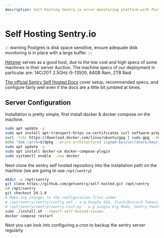 ```yaml
---
description: Self-hosting Sentry.io error monitoring platform with PostgreSQL database management and disk space considerations.
---
```

# Self Hosting Sentry.io

::: warning
Postgres is disk space sensitive, ensure adequate disk monitoring is in place with a large buffer.
:::

[Hetzner](https://hetzner.cloud/?ref=qW0Iw3EN8gxX) serves as a good host, due to the low cost and high specs of some machines in their server Auction. The machine specs of our deployment in particular are: 14C/20T 2.5GHz i5-13500, 64GB Ram, 2TB Raid

[The official Sentry Self Hosted Docs](https://develop.sentry.dev/self-hosted/) cover setup, recommended specs, and configure fairly well even if the docs are a little bit jumbled at times.

## Server Configuration
Installation is pretty simple, first install docker & docker compose on the machine.
```sh
sudo apt update -y
sudo apt install apt-transport-https ca-certificates curl software-properties-common
curl -fsSL https://download.docker.com/linux/ubuntu/gpg | sudo gpg --dearmor -o /usr/share/keyrings/docker-archive-keyring.gpg
echo "deb [arch=$(dpkg --print-architecture) signed-by=/usr/share/keyrings/docker-archive-keyring.gpg] https://download.docker.com/linux/ubuntu $(lsb_release -cs) stable" | sudo tee /etc/apt/sources.list.d/docker.list > /dev/null
sudo apt update -y
sudo apt install docker-ce docker-compose-plugin
sudo systemctl enable --now docker
```

Next clone the sentry self hosted repository into the installation path on the machine (we are going to use `/opt/sentry`)
```sh
mkdir -p /opt/sentry
git clone https://github.com/getsentry/self-hosted.git /opt/sentry
cd /opt/sentry
git checkout 24.1.0
# Make any changes to the configuration files under
# /opt/sentry/sentry/config.yml - e.g Google SSO, Slack/Discord Tokens,
# /opt/sentry/sentry/sentry.conf.py - e.g Single Org Mode, Sentry Features, Bitbucket Tokens,
sudo ./install.sh --report-self-hosted-issues
docker compose restart
```

Next you can look into configuring a cron to backup the sentry server regularly